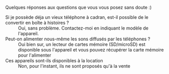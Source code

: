 Quelques réponses aux questions que vous vous posez sans doute :)

<dl>
  <dt>Si je possède déja un vieux téléphone à cadran, est-il possible de le convertir en boîte à histoires ?</dt>
  <dd>Oui, sans problème. Contactez-moi en indiquant le modèle de l'appareil.
  <dt>Peut-on alimenter nous-même les sons diffusés par les téléphones ?</dt>
  <dd>Oui bien sur, un lecteur de cartes mémoire (SD/microSD) est disponible sous l'appareil et vous pouvez récupérer la carte mémoire pour l'alimenter</dd>
  <dt>Ces appareils sont-ils disponibles à la location</dt>
  <dd>Non, pour l'instant, ils ne sont proposés qu'à la vente</dd>
</dl>
